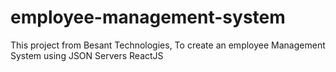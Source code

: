 # employee-management-system
This project from Besant Technologies, To create an employee Management System using JSON Servers ReactJS
